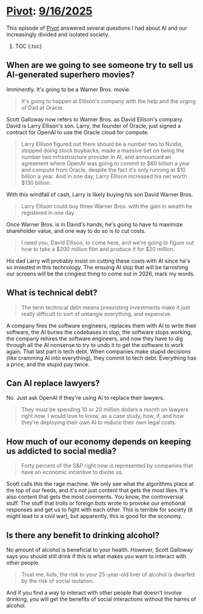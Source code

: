 # [Pivot](https://podcastindex.org/podcast/174725): [9/16/2025](https://writecomments.com/transcripts/?md5=120adafcd19591f1e8d1f9fc2eece2d2)

This episode of [Pivot] answered several questions I had about AI and our increasingly divided and isolated society.

1. TOC
{:toc}

[Pivot]: /series/pivot.md

## When are we going to see someone try to sell us AI-generated superhero movies?

Imminently. It's going to be a Warner Bros. movie.

> It's going to happen at Ellison's company with the help and the urging of Dad at Oracle.

Scott Galloway now refers to Warner Bros. as David Ellison's company. David is Larry Ellison's son. Larry, the founder of Oracle, just signed a contract for OpenAI to use the Oracle cloud for compute.

> Larry Ellison figured out there should be a number two to Nvidia, stopped doing stock buybacks, made a massive bet on being the number two infrastructure provider in AI, and announced an agreement where OpenAI was going to commit to $60 billion a year and compute from Oracle, despite the fact it's only running at $10 billion a year. And in one day, Larry Ellison increased his net worth $130 billion.

With this windfall of cash, Larry is likely buying his son David Warner Bros.

> Larry Ellison could buy three Warner Bros. with the gain in wealth he registered in one day.

Once Warner Bros. is in David's hands, he's going to have to maximize shareholder value, and one way to do so is to cut costs.

> I need you, David Ellison, to come here, and we're going to figure out how to take a $200 million film and produce it for $20 million.

His dad Larry will probably insist on cutting these costs with AI since he's so invested in this technology. The ensuing AI slop that will be tarnishing our screens will be the cringiest thing to come out in 2026, mark my words. 

## What is technical debt?

> The term technical debt means preexisting investments make it just really difficult to sort of untangle everything, and expensive.

A company fires the software engineers, replaces them with AI to write their software, the AI buries the codebases in slop, the software stops working, the company rehires the software engineers, and now they have to dig through all the AI nonsense to try to undo it to get the software to work again. That last part is tech debt. When companies make stupid decisions (like cramming AI into everything), they commit to tech debt. Everything has a price, and the stupid pay twice.

## Can AI replace lawyers?

No. Just ask OpenAI if they're using AI to replace their lawyers.

> They must be spending 10 or 20 million dollars a month on lawyers right now. I would love to know, as a case study, how, if, and how they're deploying their own AI to reduce their own legal costs.

## How much of our economy depends on keeping us addicted to social media?

> Forty percent of the S&P right now is represented by companies that have an economic incentive to divide us.

Scott calls this the rage machine. We only see what the algorithms place at the top of our feeds, and it's not just content that gets the most likes. It's also content that gets the most comments. You know, the controversial stuff. The stuff that trolls or foreign bots wrote to provoke our emotional responses and get us to fight with each other. This is terrible for society (it might lead to a civil war), but apparently, this is good for the economy.

## Is there any benefit to drinking alcohol? 

No amount of alcohol is beneficial to your health. However, Scott Galloway says you should still drink if this is what makes you want to interact with other people.

> Trust me, kids, the risk to your 25-year-old liver of alcohol is dwarfed by the risk of social isolation.

And if you find a way to interact with other people that doesn't involve drinking, you will get the benefits of social interactions without the harms of alcohol.
